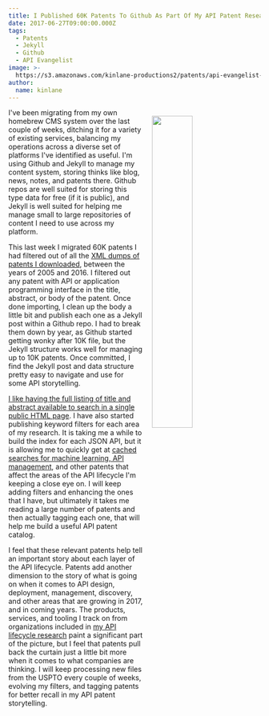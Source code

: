 ```yaml
---
title: I Published 60K Patents To Github As Part Of My API Patent Research
date: 2017-06-27T09:00:00.000Z
tags:
  - Patents
  - Jekyll
  - Github
  - API Evangelist
image: >-
  https://s3.amazonaws.com/kinlane-productions2/patents/api-evangelist-patent-listing-screenshot.png
author:
  name: kinlane
---
```

<p><a href="http://patents.apievangelist.com/#Patents"><img src="https://s3.amazonaws.com/kinlane-productions2/patents/api-evangelist-patent-listing-screenshot.png" align="right" width="40%" style="padding: 15px;" /></a></p>I've been migrating from my own homebrew CMS system over the last couple of weeks, ditching it for a variety of existing services, balancing my operations across a diverse set of platforms I've identified as useful. I'm using Github and Jekyll to manage my content system, storing thinks like blog, news, notes, and patents there. Github repos are well suited for storing this type data for free (if it is public), and Jekyll is well suited for helping me manage small to large repositories of content I need to use across my platform.

This last week I migrated 60K patents I had filtered out of all the [XML dumps of patents I downloaded](http://patents.reedtech.com/pgrbft.php), between the years of 2005 and 2016. I filtered out any patent with API or application programming interface in the title, abstract, or body of the patent. Once done importing, I clean up the body a little bit and publish each one as a Jekyll post within a Github repo. I had to break them down by year, as Github started getting wonky after 10K file, but the Jekyll structure works well for managing up to 10K patents. Once committed, I find the Jekyll post and data structure pretty easy to navigate and use for some API storytelling.

[I like having the full listing of title and abstract available to search in a single public HTML page](http://patents.apievangelist.com/#Patents). I have also started publishing keyword filters for each area of my research. It is taking me a while to build the index for each JSON API, but it is allowing me to quickly get at [cached searches for machine learning, API management](http://patents.apievangelist.com/#Patents), and other patents that affect the areas of the API lifecycle I'm keeping a close eye on. I will keep adding filters and enhancing the ones that I have, but ultimately it takes me reading a large number of patents and then actually tagging each one, that will help me build a useful API patent catalog.

I feel that these relevant patents help tell an important story about each layer of the API lifecycle. Patents add another dimension to the story of what is going on when it comes to API design, deployment, management, discovery, and other areas that are growing in 2017, and in coming years. The products, services, and tooling I track on from organizations included in [my API lifecycle research](http://apievangelist.com/api-lifecycle/) paint a significant part of the picture, but I feel that patents pull back the curtain just a little bit more when it comes to what companies are thinking. I will keep processing new files from the USPTO every couple of weeks, evolving my filters, and tagging patents for better recall in my API patent storytelling.
